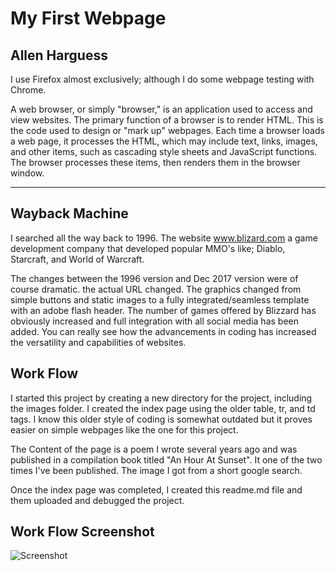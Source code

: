 # My First Webpage
## Allen Harguess

I use Firefox almost exclusively; although I do some webpage testing with Chrome.

A web browser, or simply "browser," is an application used to access and view websites. The primary function of a browser is to render HTML. This is the code used to design or "mark up" webpages. Each time a browser loads a web page, it processes the HTML, which may include text, links, images, and other items, such as cascading style sheets and JavaScript functions. The browser processes these items, then renders them in the browser window.

---

## Wayback Machine

I searched all the way back to 1996. The website www.blizard.com a game development company that developed popular MMO's like; Diablo, Starcraft, and World of Warcraft.

The changes between the 1996 version and Dec 2017 version were of course dramatic. the actual URL changed. The graphics changed from simple buttons and static images to a fully integrated/seamless template with an adobe flash header. The number of games offered by Blizzard has obviously increased and full integration with all social media has been added. You can really see how the advancements in coding has increased the versatility and capabilities of websites.

## Work Flow    

I started this project by creating a new directory for the project, including the images folder. I created the index page using the older table, tr, and td tags. I know this older style of coding is somewhat outdated but it proves easier on simple webpages like the one for this project.   

The Content of the page is a poem I wrote several years ago and was published in a compilation book titled "An Hour At Sunset". It one of the two times I've been published. The image I got from a short google search.  

Once the index page was completed, I created this readme.md file and them uploaded and debugged the project.

## Work Flow Screenshot

![Screenshot](https://github.com/allenharguess701/web-dev-hw/tree/master/assignment-2/images/Desktop_screenshot.jpg)
